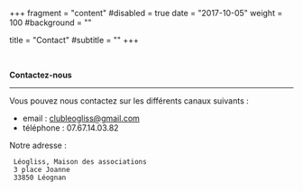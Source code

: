 +++
fragment = "content"
#disabled = true
date = "2017-10-05"
weight = 100
#background = ""

title = "Contact"
#subtitle = ""
+++

 

**Contactez-nous**

---

Vous pouvez nous contactez sur les différents canaux suivants :

- email : clubleogliss@gmail.com
- téléphone : 07.67.14.03.82

Notre adresse :

```
 Léogliss, Maison des associations
 3 place Joanne
 33850 Léognan
```


